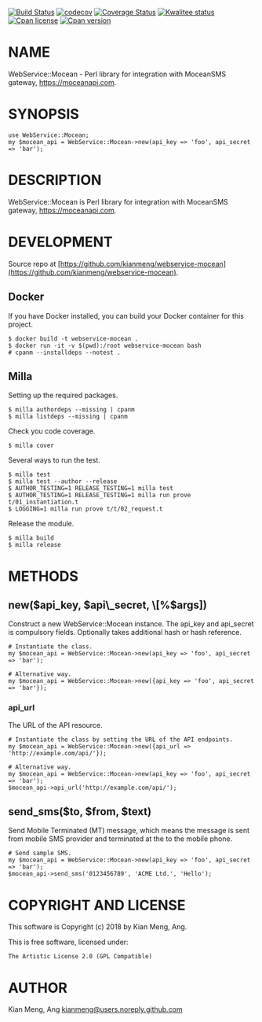 [![Build Status](https://travis-ci.org/kianmeng/webservice-mocean.svg?branch=master)](https://travis-ci.org/kianmeng/webservice-mocean)
[![codecov](https://codecov.io/gh/kianmeng/webservice-mocean/branch/master/graph/badge.svg)](https://codecov.io/gh/kianmeng/webservice-mocean)
[![Coverage Status](https://coveralls.io/repos/kianmeng/webservice-mocean/badge.svg?branch=master)](https://coveralls.io/r/kianmeng/webservice-mocean?branch=master)
[![Kwalitee status](http://cpants.cpanauthors.org/dist/WebService-Mocean.png)](http://cpants.charsbar.org/dist/overview/WebService-Mocean)
[![Cpan license](https://img.shields.io/cpan/l/WebService-Mocean.svg)](https://metacpan.org/release/WebService-Mocean)
[![Cpan version](https://img.shields.io/cpan/v/WebService-Mocean.svg)](https://metacpan.org/release/WebService-Mocean)

# NAME

WebService::Mocean - Perl library for integration with MoceanSMS gateway,
https://moceanapi.com.

# SYNOPSIS

    use WebService::Mocean;
    my $mocean_api = WebService::Mocean->new(api_key => 'foo', api_secret => 'bar');

# DESCRIPTION

WebService::Mocean is Perl library for integration with MoceanSMS gateway,
https://moceanapi.com.

# DEVELOPMENT

Source repo at [https://github.com/kianmeng/webservice-mocean](https://github.com/kianmeng/webservice-mocean).

## Docker

If you have Docker installed, you can build your Docker container for this
project.

    $ docker build -t webservice-mocean .
    $ docker run -it -v $(pwd):/root webservice-mocean bash
    # cpanm --installdeps --notest .

## Milla

Setting up the required packages.

    $ milla authordeps --missing | cpanm
    $ milla listdeps --missing | cpanm

Check you code coverage.

    $ milla cover

Several ways to run the test.

    $ milla test
    $ milla test --author --release
    $ AUTHOR_TESTING=1 RELEASE_TESTING=1 milla test
    $ AUTHOR_TESTING=1 RELEASE_TESTING=1 milla run prove t/01_instantiation.t
    $ LOGGING=1 milla run prove t/t/02_request.t

Release the module.

    $ milla build
    $ milla release

# METHODS

## new($api\_key, $api\_secret, \[%$args\])

Construct a new WebService::Mocean instance. The api\_key and api\_secret is
compulsory fields. Optionally takes additional hash or hash reference.

    # Instantiate the class.
    my $mocean_api = WebService::Mocean->new(api_key => 'foo', api_secret => 'bar');

    # Alternative way.
    my $mocean_api = WebService::Mocean->new({api_key => 'foo', api_secret => 'bar'});

### api\_url

The URL of the API resource.

    # Instantiate the class by setting the URL of the API endpoints.
    my $mocean_api = WebService::Mocean->new({api_url => 'http://example.com/api/'});

    # Alternative way.
    my $mocean_api = WebService::Mocean->new(api_key => 'foo', api_secret => 'bar');
    $mocean_api->api_url('http://example.com/api/');

## send\_sms($to, $from, $text)

Send Mobile Terminated (MT) message, which means the message is sent from
mobile SMS provider and terminated at the to the mobile phone.

    # Send sample SMS.
    my $mocean_api = WebService::Mocean->new(api_key => 'foo', api_secret => 'bar');
    $mocean_api->send_sms('0123456789', 'ACME Ltd.', 'Hello');

# COPYRIGHT AND LICENSE

This software is Copyright (c) 2018 by Kian Meng, Ang.

This is free software, licensed under:

    The Artistic License 2.0 (GPL Compatible)

# AUTHOR

Kian Meng, Ang <kianmeng@users.noreply.github.com>
